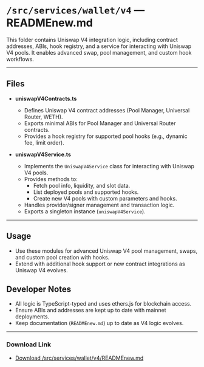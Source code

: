 # `/src/services/wallet/v4` — READMEnew.md

This folder contains Uniswap V4 integration logic, including contract addresses, ABIs, hook registry, and a service for interacting with Uniswap V4 pools. It enables advanced swap, pool management, and custom hook workflows.

---

## Files

- **uniswapV4Contracts.ts**
  - Defines Uniswap V4 contract addresses (Pool Manager, Universal Router, WETH).
  - Exports minimal ABIs for Pool Manager and Universal Router contracts.
  - Provides a hook registry for supported pool hooks (e.g., dynamic fee, limit order).

- **uniswapV4Service.ts**
  - Implements the `UniswapV4Service` class for interacting with Uniswap V4 pools.
  - Provides methods to:
    - Fetch pool info, liquidity, and slot data.
    - List deployed pools and supported hooks.
    - Create new V4 pools with custom parameters and hooks.
  - Handles provider/signer management and transaction logic.
  - Exports a singleton instance (`uniswapV4Service`).

---

## Usage
- Use these modules for advanced Uniswap V4 pool management, swaps, and custom pool creation with hooks.
- Extend with additional hook support or new contract integrations as Uniswap V4 evolves.

## Developer Notes
- All logic is TypeScript-typed and uses ethers.js for blockchain access.
- Ensure ABIs and addresses are kept up to date with mainnet deployments.
- Keep documentation (`READMEnew.md`) up to date as V4 logic evolves.

---

### Download Link
- [Download /src/services/wallet/v4/READMEnew.md](sandbox:/Users/neilbatchelor/Cursor/1/src/services/wallet/v4/READMEnew.md)
